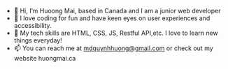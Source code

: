 - 👋 Hi, I’m Huoong Mai, based in Canada and I am a junior web developer
- 👀 I love coding for fun and have keen eyes on user experiences and accessibility. 
- 🌱 My tech skills are HTML, CSS, JS, Restful API,etc. I love to learn new things everyday! 
- 📫 You can reach me at mdquynhhuong@gmail.com or check out my website huongmai.ca 

<!---
mdquynhhuong/mdquynhhuong is a ✨ special ✨ repository because its `README.md` (this file) appears on your GitHub profile.
You can click the Preview link to take a look at your changes.
--->
